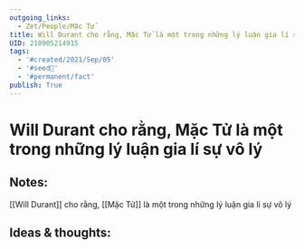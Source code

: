 ```yaml
---
outgoing_links:
  - Zet/People/Mặc Tử
title: Will Durant cho rằng, Mặc Tử là một trong những lý luận gia lí sự vô lý
UID: 210905214915
tags:
  - '#created/2021/Sep/05'
  - '#seed🥜'
  - '#permanent/fact'
publish: True
---
```

# Will Durant cho rằng, Mặc Tử là một trong những lý luận gia lí sự vô lý

## Notes:
[[Will Durant]] cho rằng, [[Mặc Tử]] là một trong những lý luận gia lí sự vô lý

## Ideas & thoughts:

